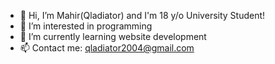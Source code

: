 - 👋 Hi, I’m Mahir(Qladiator) and I'm 18 y/o University Student!
- 👀 I’m interested in programming
- 🌱 I’m currently learning website development
- 📫 Contact me: qladiator2004@gmail.com

<!---
qladiator2020/qladiator2020 is a ✨ special ✨ repository because its `README.md` (this file) appears on your GitHub profile.
You can click the Preview link to take a look at your changes.
--->
